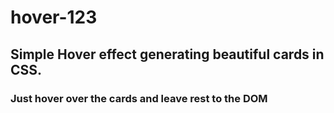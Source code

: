 # hover-123

## Simple Hover effect generating beautiful cards in CSS.

### Just hover over the cards and leave rest to the DOM
